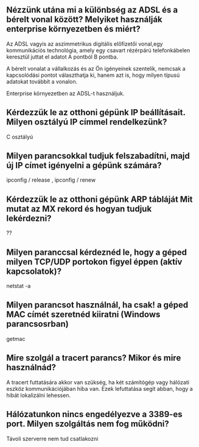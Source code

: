 ## Nézzünk utána mi a különbség az ADSL és a bérelt vonal között? Melyiket használják enterprise környezetben és miért?
Az ADSL vagyis az aszimmetrikus digitális előfizetői vonal,egy kommunikációs technológia, amely egy csavart rézérpárú telefonkábelen keresztül juttat el adatot A pontból B pontba.

A bérelt vonalat a vállalkozás és az Ön igényeinek szentelik, nemcsak a kapcsolódási pontot választhatja ki, hanem azt is, hogy milyen típusú adatokat továbbít a vonalon.

Enterprise környezetben az ADSL-t használjuk.


## Kérdezzük le az otthoni gépünk IP beállításait. Milyen osztályú IP címmel rendelkezünk?

C osztályú


## Milyen parancsokkal tudjuk felszabadítni, majd új IP címet igényelni a gépünk számára?
ipconfig / release , ipconfig / renew


## Kérdezzük le az otthoni gépünk ARP tábláját Mit mutat az MX rekord és hogyan tudjuk lekérdezni?
??


## Milyen paranccsal kérdeznéd le, hogy a géped milyen TCP/UDP portokon figyel éppen (aktív kapcsolatok)?
netstat -a

## Milyen parancsot használnál, ha csak! a géped MAC címét szeretnéd kiiratni (Windows parancsosrban)
getmac

## Mire szolgál a tracert parancs? Mikor és mire használnád?
 A tracert futtatására akkor van szükség, ha két számítógép vagy hálózati eszköz kommunikációjában hiba van. Ezek lefuttatása segít abban, hogy a hibát lokalizálni lehessen.

## Hálózatunkon nincs engedélyezve a 3389-es port. Milyen szolgáltás nem fog működni?

Távoli szerverre nem tud csatlakozni